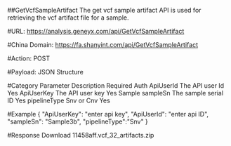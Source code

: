 ##GetVcfSampleArtifact
The get vcf sample artifact API is used for retrieving the vcf artifact file for a sample.  

#URL:
https://analysis.geneyx.com/api/GetVcfSampleArtifact

#China Domain:
https://fa.shanyint.com/api/GetVcfSampleArtifact

#Action:
POST

#Payload:
JSON Structure

#Category    Parameter            		Description     		Required
Auth        ApiUserId            		The API user Id     	Yes
            ApiUserKey           		The API user key    	Yes
Sample		sampleSn					The sample serial ID	Yes
			pipelineType				Snv or Cnv				Yes

#Example
{
    "ApiUserKey": "enter api key",
    "ApiUserId": "enter api ID",
    "sampleSn": "Sample3b",
    "pipelineType":"Snv"
}

#Response 
Download 11458aff.vcf_32_artifacts.zip